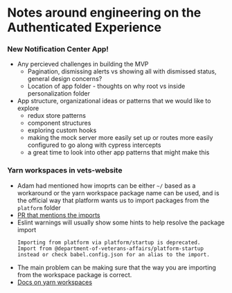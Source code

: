 # Notes around engineering on the Authenticated Experience
 
### New Notification Center App!
- Any percieved challenges in building the MVP
  - Pagination, dismissing alerts vs showing all with dismissed status, general design concerns?
  - Location of app folder - thoughts on why root vs inside personalization folder
- App structure, organizational ideas or patterns that we would like to explore
  - redux store patterns
  - component structures
  - exploring custom hooks
  - making the mock server more easily set up or routes more easily configured to go along with cypress intercepts
  - a great time to look into other app patterns that might make this 
   
### Yarn workspaces in vets-website
  - Adam had mentioned how imoprts can be either `~/` based as a workaround or the yarn workspace package name can be used, and is the official way that platform wants us to import packages from the `platform` folder
  - [PR that mentions the imports](https://github.com/department-of-veterans-affairs/vets-website/pull/24664#discussion_r1253731771)
  - Eslint warnings will usually show some hints to help resolve the package import
    ```
    Importing from platform via platform/startup is deprecated.
    Import from @department-of-veterans-affairs/platform-startup
    instead or check babel.config.json for an alias to the import.
    ```
  - The main problem can be making sure that the way you are importing from the workspace package is correct.
  - [Docs on yarn workspaces](https://classic.yarnpkg.com/lang/en/docs/workspaces/)
